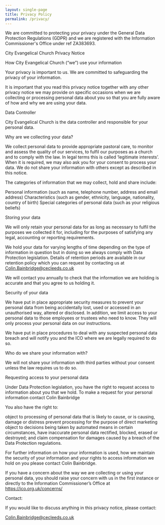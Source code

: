 ```yaml
---
layout: single-page
title: Privacy Policy
permalink: /privacy/
---
```


We are committed to protecting your privacy under the General Data Protection Regulations (GDPR) and we are registered with the Information Commissioner's Office under ref ZA383693.


City Evangelical Church Privacy Notice 

 

How City Evangelical Church (“we”) use your information

Your privacy is important to us.  We are committed to safeguarding the privacy of your information.

 

It is important that you read this privacy notice together with any other privacy notice we may provide on specific occasions when we are collecting or processing personal data about you so that you are fully aware of how and why we are using your data.  

 

Data Controller

City Evangelical Church is the data controller and responsible for your personal data.

 

Why are we collecting your data?

We collect personal data to provide appropriate pastoral care, to monitor and assess the quality of our services, to fulfil our purposes as a church and to comply with the law. In legal terms this is called ‘legitimate interests’. When it is required, we may also ask you for your consent to process your data. We do not share your information with others except as described in this notice.

 

The categories of information that we may collect, hold and share include:

Personal information (such as name, telephone number, address and email address)
Characteristics (such as gender, ethnicity, language, nationality, country of birth)
Special categories of personal data (such as your religious beliefs)
 

Storing your data

We will only retain your personal data for as long as necessary to fulfil the purposes we collected it for, including for the purposes of satisfying any legal, accounting or reporting requirements.  

 

We hold your data for varying lengths of time depending on the type of information in question but in doing so we always comply with Data Protection legislation.  Details of retention periods are available in our retention policy which you can request by contacting us at Colin.Bainbridge@cecleeds.co.uk  

 

We will contact you annually to check that the information we are holding is accurate and that you agree to us holding it.

 

Security of your data

We have put in place appropriate security measures to prevent your personal data from being accidentally lost, used or accessed in an unauthorised way, altered or disclosed.  In addition, we limit access to your personal data to those employees or trustees who need to know.  They will only process your personal data on our instructions.  

 

We have put in place procedures to deal with any suspected personal data breach and will notify you and the ICO where we are legally required to do so.

 

Who do we share your information with?

We will not share your information with third parties without your consent unless the law requires us to do so.  

 

Requesting access to your personal data

Under Data Protection legislation, you have the right to request access to information about you that we hold. To make a request for your personal information contact Colin Bainbridge

 

You also have the right to:

object to processing of personal data that is likely to cause, or is causing, damage or distress
prevent processing for the purpose of direct marketing
object to decisions being taken by automated means
in certain circumstances, have inaccurate personal data rectified, blocked, erased or destroyed; and
claim compensation for damages caused by a breach of the Data Protection regulations. 
 

For further information on how your information is used, how we maintain the security of your information and your rights to access information we hold on you please contact Colin Bainbridge.


If you have a concern about the way we are collecting or using your personal data, you should raise your concern with us in the first instance or directly to the Information Commissioner’s Office at https://ico.org.uk/concerns/

 

Contact:

If you would like to discuss anything in this privacy notice, please contact:

Colin.Bainbridge@cecleeds.co.uk

